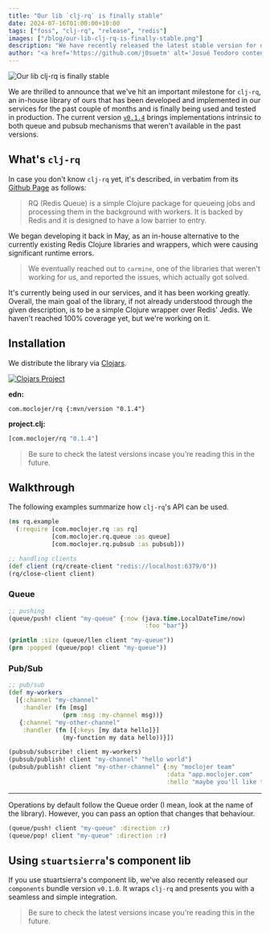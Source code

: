```yaml
---
title: "Our lib `clj-rq` is finally stable"
date: 2024-07-16T01:00:00+10:00
tags: ["foss", "clj-rq", "release", "redis"]
images: ["/blog/our-lib-clj-rq-is-finally-stable.png"]
description: "We have recently released the latest stable version for our lib `clj-rq`."
author: "<a href='https://github.com/j0suetm' alt='Josué Teodoro content author' target='_blank'>Josué Teodoro</a>"
---
```


![Our lib `clj-rq` is finally stable](/blog/our-lib-clj-rq-is-finally-stable.png?width=50%)

We are thrilled to announce that we've hit an important milestone for `clj-rq`, an in-house library of ours that has been developed and implemented in our services for the past couple of months and is finally being used and tested in production. The current version [`v0.1.4`](https://github.com/moclojer/clj-rq/releases/tag/v0.1.4) brings implementations intrinsic to both queue and pubsub mechanisms that weren't available in the past versions.

## What's `clj-rq`

In case you don't know `clj-rq` yet, it's described, in verbatim from its [Github Page](https://github.com/moclojer/clj-rq) as follows:

> RQ (Redis Queue) is a simple Clojure package for queueing jobs and processing them in the background with workers. It is backed by Redis and it is designed to have a low barrier to entry.

We began developing it back in May, as an in-house alternative to the currently existing Redis Clojure libraries and wrappers, which were causing significant runtime errors.

> We eventually reached out to `carmine`, one of the libraries that weren't working for us, and reported the issues, which actually got solved.

It's currently being used in our services, and it has been working greatly. Overall, the main goal of the library, if not already understood through the given description, is to be a simple Clojure wrapper over Redis' Jedis. We haven't reached 100% coverage yet, but we're working on it.

## Installation

We distribute the library via [Clojars](https://clojars.org/com.moclojer/rq).

[![Clojars Project](https://img.shields.io/clojars/v/com.moclojer/rq.svg)](https://clojars.org/com.moclojer/rq)

**edn:**

```edn
com.moclojer/rq {:mvn/version "0.1.4"}
```

**project.clj:**

```clojure
[com.moclojer/rq "0.1.4"]
```

> Be sure to check the latest versions incase you're reading this in the future.

## Walkthrough

The following examples summarize how `clj-rq`'s API can be used.

```clojure
(ns rq.example
  (:require [com.moclojer.rq :as rq]
            [com.moclojer.rq.queue :as queue]
            [com.moclojer.rq.pubsub :as pubsub]))

;; handling clients
(def client (rq/create-client "redis://localhost:6379/0"))
(rq/close-client client)
```

### Queue

```clojure
;; pushing 
(queue/push! client "my-queue" {:now (java.time.LocalDateTime/now)
                                      :foo "bar"})

(println :size (queue/llen client "my-queue"))
(prn :popped (queue/pop! client "my-queue"))
```

### Pub/Sub

```clojure
;; pub/sub
(def my-workers
  [{:channel "my-channel"
    :handler (fn [msg]
               (prn :msg :my-channel msg))}
   {:channel "my-other-channel"
    :handler (fn [{:keys [my data hello]}]
               (my-function my data hello))}])

(pubsub/subscribe! client my-workers)
(pubsub/publish! client "my-channel" "hello world")
(pubsub/publish! client "my-other-channel" {:my "moclojer team"
                                            :data "app.moclojer.com"
                                            :hello "maybe you'll like this website"})


```

---

Operations by default follow the Queue order (I mean, look at the name of the library). However, you can pass an option that changes that behaviour.

```clojure
(queue/push! client "my-queue" :direction :r)
(queue/pop! client "my-queue" :direction :r)
```

## Using `stuartsierra`'s component lib

If you use stuartsierra's component lib, we've also recently released our `components` bundle version `v0.1.0`. It wraps `clj-rq` and presents you with a seamless and simple integration.

> Be sure to check the latest versions incase you're reading this in the future.

